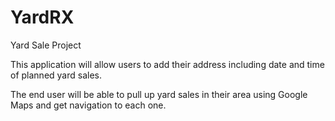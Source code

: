# YardRX
Yard Sale Project

This application will allow users to add their address including date and time of planned yard sales. 

The end user will be able to pull up yard sales in their area using Google Maps and get navigation to each one. 